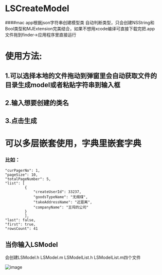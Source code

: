 # LSCreateModel
####mac app根据json字符串创建模型类 自动判断类型，只会创建NSString和Bool类型和MJExtension完美结合，如果不想用xcode编译可直接下载完把.app文件拖到finder->应用程序里直接运行

# 使用方法:
## 1.可以选择本地的文件拖动到弹窗里会自动获取文件的目录生成model或者粘贴字符串到输入框
## 2.输入想要创建的类名
## 3.点击生成



# 可以多层嵌套使用，字典里嵌套字典
### 比如：
``` 
"curPagerNo": 1,
"pageSize": 10,
"totalPageNumber": 5,
"list": [
         {
             "createUserId": 33237,
             "goodsTypeName": "无烟煤",
             "takeAddressName": "近距离",
             "companyName": "王闯的公司"
         }
         ],
"last": false,
"first": true,
"rowsCount": 41
```
## 当你输入LSModel
会创建LSModel.h LSModel.m LSModelList.h LSModelList.m四个文件


![image](https://github.com/lsmakethebest/LSCreateModel/blob/master/images/yanshi.gif)

